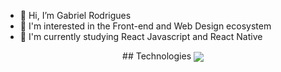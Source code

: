 <div>
  <div>
    <ul>
      <li>👋 Hi, I’m Gabriel Rodrigues</li> 
      <li>👀 I'm interested in the Front-end and Web Design ecosystem</li>
      <li>🌱 I'm currently studying React Javascript and React Native</li>
    </ul>
  </div>
  <p align="center">
    ## Technologies
    <img src="https://raw.githubusercontent.com/ogabrielrodrigues/.github/main/TECHNOLOGIES.svg" align="center"/>
  </p>
</div>




